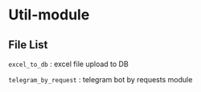 # Util-module

## File List
`excel_to_db` : excel file upload to DB

`telegram_by_request` : telegram bot by requests module
